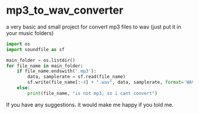 # mp3_to_wav_converter
a very basic and small project for convert mp3 files to wav
(just put it in your music folders)
```python
import os
import soundfile as sf

main_folder = os.listdir()
for file_name in main_folder:
    if file_name.endswith('.mp3'):
        data, samplerate = sf.read(file_name)
        sf.write(file_name[:-4] + ".wav", data, samplerate, format='WAV')
    else:
        print(file_name, "is not mp3, so i cant convert")
```
If you have any suggestions، it would make me happy if you told me.
